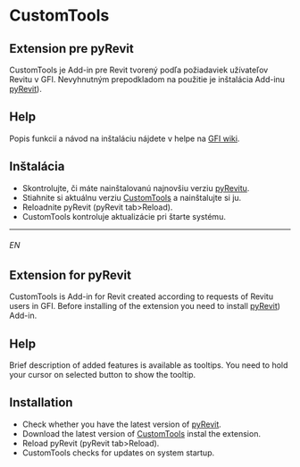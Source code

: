 # CustomTools
## Extension pre pyRevit
CustomTools je Add-in pre Revit tvorený podľa požiadaviek užívateľov Revitu v GFI. Nevyhnutným prepodkladom na použitie je inštalácia Add-inu [pyRevit](https://www.notion.so/pyRevit-bd907d6292ed4ce997c46e84b6ef67a0)). 
## Help
Popis funkcií a návod na inštaláciu nájdete v helpe na [GFI wiki](https://gfi.miraheze.org/wiki/CustomTools_(Extension_pre_pyRevit)).
## Inštalácia
* Skontrolujte, či máte nainštalovanú najnovšiu verziu [pyRevitu](https://github.com/eirannejad/pyRevit/releases).
* Stiahnite si aktuálnu verziu [CustomTools](https://bitbucket.org/davidvadkerti/customtools/downloads/?tab=tags) a nainštalujte si ju.
* Reloadnite pyRevit (pyRevit tab>Reload).
* CustomTools kontroluje aktualizácie pri štarte systému.

---
###### EN
## Extension for pyRevit
CustomTools is Add-in for Revit created according to requests of Revitu users in GFI. Before installing of the extension you need to install [pyRevit](https://www.notion.so/pyRevit-bd907d6292ed4ce997c46e84b6ef67a0)) Add-in. 
## Help
Brief description of added features is available as tooltips. You need to hold your cursor on selected button to show the tooltip.
## Installation
* Check whether you have the latest version of [pyRevit](https://github.com/eirannejad/pyRevit/releases).
* Download the latest version of [CustomTools](https://bitbucket.org/davidvadkerti/customtools/downloads/?tab=tags) instal the extension.
* Reload pyRevit (pyRevit tab>Reload).
* CustomTools checks for updates on system startup.